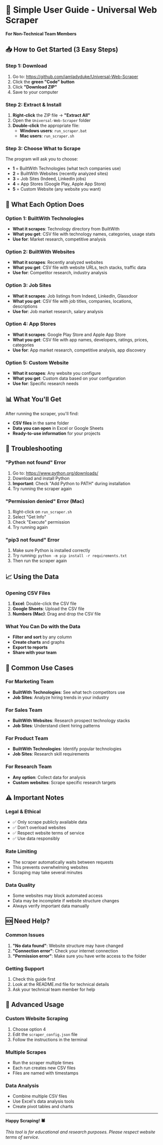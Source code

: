 # 🚀 Simple User Guide - Universal Web Scraper

**For Non-Technical Team Members**

## 📥 How to Get Started (3 Easy Steps)

### Step 1: Download
1. Go to: https://github.com/iamladyduke/Universal-Web-Scraper
2. Click the **green "Code" button**
3. Click **"Download ZIP"**
4. Save to your computer

### Step 2: Extract & Install
1. **Right-click** the ZIP file → **"Extract All"**
2. Open the `Universal-Web-Scraper` folder
3. **Double-click** the appropriate file:
   - **Windows users**: `run_scraper.bat`
   - **Mac users**: `run_scraper.sh`

### Step 3: Choose What to Scrape
The program will ask you to choose:
- **1** = BuiltWith Technologies (what tech companies use)
- **2** = BuiltWith Websites (recently analyzed sites)
- **3** = Job Sites (Indeed, LinkedIn jobs)
- **4** = App Stores (Google Play, Apple App Store)
- **5** = Custom Website (any website you want)

## 🎯 What Each Option Does

### Option 1: BuiltWith Technologies
- **What it scrapes**: Technology directory from BuiltWith
- **What you get**: CSV file with technology names, categories, usage stats
- **Use for**: Market research, competitive analysis

### Option 2: BuiltWith Websites
- **What it scrapes**: Recently analyzed websites
- **What you get**: CSV file with website URLs, tech stacks, traffic data
- **Use for**: Competitor research, industry analysis

### Option 3: Job Sites
- **What it scrapes**: Job listings from Indeed, LinkedIn, Glassdoor
- **What you get**: CSV file with job titles, companies, locations, descriptions
- **Use for**: Job market research, salary analysis

### Option 4: App Stores
- **What it scrapes**: Google Play Store and Apple App Store
- **What you get**: CSV file with app names, developers, ratings, prices, categories
- **Use for**: App market research, competitive analysis, app discovery

### Option 5: Custom Website
- **What it scrapes**: Any website you configure
- **What you get**: Custom data based on your configuration
- **Use for**: Specific research needs

## 📊 What You'll Get

After running the scraper, you'll find:
- **CSV files** in the same folder
- **Data you can open** in Excel or Google Sheets
- **Ready-to-use information** for your projects

## 🔧 Troubleshooting

### "Python not found" Error
1. Go to: https://www.python.org/downloads/
2. Download and install Python
3. **Important**: Check "Add Python to PATH" during installation
4. Try running the scraper again

### "Permission denied" Error (Mac)
1. Right-click on `run_scraper.sh`
2. Select "Get Info"
3. Check "Execute" permission
4. Try running again

### "pip3 not found" Error
1. Make sure Python is installed correctly
2. Try running: `python -m pip install -r requirements.txt`
3. Then run the scraper again

## 📈 Using the Data

### Opening CSV Files
1. **Excel**: Double-click the CSV file
2. **Google Sheets**: Upload the CSV file
3. **Numbers (Mac)**: Drag and drop the CSV file

### What You Can Do with the Data
- **Filter and sort** by any column
- **Create charts** and graphs
- **Export to reports**
- **Share with your team**

## 🎯 Common Use Cases

### For Marketing Team
- **BuiltWith Technologies**: See what tech competitors use
- **Job Sites**: Analyze hiring trends in your industry

### For Sales Team
- **BuiltWith Websites**: Research prospect technology stacks
- **Job Sites**: Understand client hiring patterns

### For Product Team
- **BuiltWith Technologies**: Identify popular technologies
- **Job Sites**: Research skill requirements

### For Research Team
- **Any option**: Collect data for analysis
- **Custom websites**: Scrape specific research targets

## ⚠️ Important Notes

### Legal & Ethical
- ✅ Only scrape publicly available data
- ✅ Don't overload websites
- ✅ Respect website terms of service
- ✅ Use data responsibly

### Rate Limiting
- The scraper automatically waits between requests
- This prevents overwhelming websites
- Scraping may take several minutes

### Data Quality
- Some websites may block automated access
- Data may be incomplete if website structure changes
- Always verify important data manually

## 🆘 Need Help?

### Common Issues
1. **"No data found"**: Website structure may have changed
2. **"Connection error"**: Check your internet connection
3. **"Permission error"**: Make sure you have write access to the folder

### Getting Support
1. Check this guide first
2. Look at the README.md file for technical details
3. Ask your technical team member for help

## 🚀 Advanced Usage

### Custom Website Scraping
1. Choose option 4
2. Edit the `scraper_config.json` file
3. Follow the instructions in the terminal

### Multiple Scrapes
- Run the scraper multiple times
- Each run creates new CSV files
- Files are named with timestamps

### Data Analysis
- Combine multiple CSV files
- Use Excel's data analysis tools
- Create pivot tables and charts

---

**Happy Scraping! 🕷️**

*This tool is for educational and research purposes. Please respect website terms of service.* 